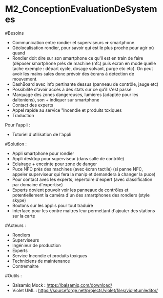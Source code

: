# M2_ConceptionEvaluationDeSystemes

#Besoins
* Communication entre rondier et superviseurs => smartphone.
* Géolocalisation rondier, pour savoir qui est le plus proche pour agir où quand
* Rondier doit dire sur son smartphone ce qu'il est en train de faire (déposer smartphone près de machine (nfc) puis ecran en mode quelle tache
exemple : départ cycle, dosage solvant, purge etc etc). On peut avoir les mains sales donc prévoir des écrans à detection de mouvement.
* DashBoard avec info pertinante dessus (panneau de contrôle, jauge etc)
* Possibilité d'avoir accès à des stats sur ce qu'il s'est passé
* Marquage des zones dangereuses, lumières (adaptée pour les daltoniens), son + indiquer sur smartphone
* Contact des experts
* Appel rapide au service "Incendie et produits toxiques
* Traduction

Pour l'appli :  
* Tutoriel d'utilisation de l'appli


#Solution :

* Appli smartphone pour rondier
* Appli desktop pour superviseur (dans salle de contrôle)
* Eclairage + enceinte pour zone de danger
* Puce NFC près des machines (avec écran tactile) (si panne NFC, appeler superviseur qui fera la manip et demandera à changer la puce)
* Pour contact avec les experts, repertoire d'expert (avec classification par domaine d'expertise)
* Experts dovient pouvoir voir les panneaux de contrôles et potentiellement la caméra d'un des smartphones des rondiers (style skype)
* Boutons sur les applis pour tout traduire
* Interface pour les contre maitres leur permettant d'ajouter des stations sur la carte


#Acteurs :

* Rondiers
* Superviseurs
* Ingénieur de production
* Experts
* Service Incendie et produits toxiques
* Techniciens de maintenance
* Contremaitre

#Outils :

* Balsamiq Mock : https://balsamiq.com/download/
* Violet UML : https://sourceforge.net/projects/violet/files/violetumleditor/
